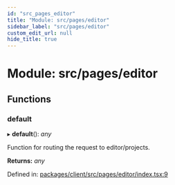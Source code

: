 ```yaml
---
id: "src_pages_editor"
title: "Module: src/pages/editor"
sidebar_label: "src/pages/editor"
custom_edit_url: null
hide_title: true
---
```


# Module: src/pages/editor

## Functions

### default

▸ **default**(): *any*

Function for routing the request to editor/projects.

**Returns:** *any*

Defined in: [packages/client/src/pages/editor/index.tsx:9](https://github.com/xr3ngine/xr3ngine/blob/65dfcf39a/packages/client/src/pages/editor/index.tsx#L9)
